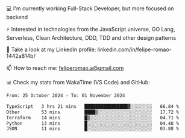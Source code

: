 💻 I'm currently working Full-Stack Developer, but more focused on backend

⚡ Interested in technologies from the JavaScript universe, GO Lang, Serverless, Clean Architecture, DDD, TDD and other design patterns

👥 Take a look at my LinkedIn profile: linkedin.com/in/felipe-romao-1442a814b/

📫 How to reach me: feliperomao.a@gmail.com

📊 Check my stats from WakaTime (VS Code) and GitHub:

<!--START_SECTION:waka-->

```txt
From: 25 October 2024 - To: 01 November 2024

TypeScript   3 hrs 21 mins   ████████████████▓░░░░░░░░   66.84 %
Other        53 mins         ████▒░░░░░░░░░░░░░░░░░░░░   17.72 %
Terraform    14 mins         █▒░░░░░░░░░░░░░░░░░░░░░░░   04.71 %
Python       13 mins         █░░░░░░░░░░░░░░░░░░░░░░░░   04.48 %
JSON         11 mins         █░░░░░░░░░░░░░░░░░░░░░░░░   03.88 %
```

<!--END_SECTION:waka-->

